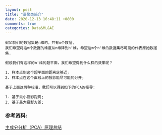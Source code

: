 ```yaml
---
layout: post
title: "谱聚类简介"
date: 2020-12-13 16:48:11 +0800
comments: true
categories: Data&ML&AI
---
```



```
假如我们的数据集是n维的，共有m个数据, 
我们希望将这m个数据的维度从n维降到n'维，希望这m个n'维的数据集尽可能的代表原始数据集. 

假设我们有这样的n'维的超平面，我们希望得到什么样的效果呢？

1. 样本点到这个超平面的距离足够近;
2. 样本点在这个直线上的投影能尽可能的分开;

基于上面这两种标准，我们可以得到如下的PCA的推导:

1. 基于最小投影距离;
2. 基于最大投影方差;
```

### 参考资料:

[主成分分析（PCA）原理总结](https://www.cnblogs.com/pinard/p/6239403.html)